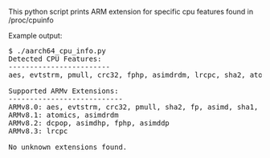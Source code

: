 This python script prints ARM extension for specific cpu features found in /proc/cpuinfo

Example output:
<pre>
$ ./aarch64_cpu_info.py 
Detected CPU Features:
------------------------
aes, evtstrm, pmull, crc32, fphp, asimdrdm, lrcpc, sha2, atomics, fp, asimd, asimdhp, sha1, asimddp, dcpop, ssbs, cpuid

Supported ARMv Extensions:
---------------------------
ARMv8.0: aes, evtstrm, crc32, pmull, sha2, fp, asimd, sha1, ssbs, cpuid
ARMv8.1: atomics, asimdrdm
ARMv8.2: dcpop, asimdhp, fphp, asimddp
ARMv8.3: lrcpc

No unknown extensions found.
</pre>
